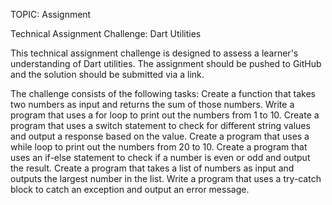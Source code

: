 TOPIC: Assignment

Technical Assignment Challenge: Dart Utilities

This technical assignment challenge is designed to assess a learner's understanding of Dart utilities. The assignment should be pushed to GitHub and the solution should be submitted via a link.

The challenge consists of the following tasks:
Create a function that takes two numbers as input and returns the sum of those numbers.
Write a program that uses a for loop to print out the numbers from 1 to 10.
Create a program that uses a switch statement to check for different string values and output a response based on the value.
Create a program that uses a while loop to print out the numbers from 20 to 10.
Create a program that uses an if-else statement to check if a number is even or odd and output the result.
Create a program that takes a list of numbers as input and outputs the largest number in the list.
Write a program that uses a try-catch block to catch an exception and output an error message.
